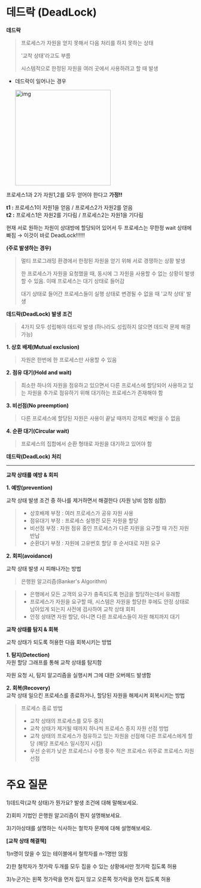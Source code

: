 # 데드락 (DeadLock)

**데드락**
> 프로세스가 자원을 얻지 못해서 다음 처리를 하지 못하는 상태
> 
> '교착 상태'라고도 부름
> 
> 시스템적으로 한정된 자원을 여러 곳에서 사용하려고 할 때 발생


  + 데드락이 일어나는 경우
    
    <img width="255" alt="img" src="https://user-images.githubusercontent.com/95405810/157161064-b433c248-1707-4910-8d34-c4ddb63767e0.PNG">


  프로세스1과 2가 자원1,2를 모두 얻어야 한다고 **가정!!**

  **t1 :** 프로세스1이 자원1을 얻음 / 프로세스2가 자원2를 얻음   
  **t2 :** 프로세스1은 자원2를 기다림 / 프로세스2는 자원1을 기다림

  현재 서로 원하는 자원이 상대방에 할당되어 있어서 두 프로세스는 무한정 wait 상태에 빠짐  → 이것이 바로 DeadLock!!!!!!


**(주로 발생하는 경우)**   
> 멀티 프로그래밍 환경에서 한정된 자원을 얻기 위해 서로 경쟁하는 상황 발생   
> 
> 한 프로세스가 자원을 요청했을 때, 동시에 그 자원을 사용할 수 없는 상황이 발생할 수 있음. 이때 프로세스는 대기 상태로 들어감   
> 
> 대기 상태로 들어간 프로세스들이 실행 상태로 변경될 수 없을 때 '교착 상태' 발생


**데드락(DeadLock) 발생 조건**   
> 4가지 모두 성립해야 데드락 발생 (하나라도 성립하지 않으면 데드락 문제 해결 가능)

**1. 상호 배제(Mutual exclusion)**   
> 자원은 한번에 한 프로세스만 사용할 수 있음

**2. 점유 대기(Hold and wait)**   
> 최소한 하나의 자원을 점유하고 있으면서 다른 프로세스에 할당되어 사용하고 있는 자원을 추가로 점유하기 위해 대기하는 프로세스가 존재해야 함

**3. 비선점(No preemption)**   
> 다른 프로세스에 할당된 자원은 사용이 끝날 때까지 강제로 빼앗을 수 없음

**4. 순환 대기(Circular wait)**   
> 프로세스의 집합에서 순환 형태로 자원을 대기하고 있어야 함



**데드락(DeadLock) 처리**

___
**교착 상태를 예방 & 회피**

**1. 예방(prevention)**

교착 상태 발생 조건 중 하나를 제거하면서 해결한다 (자원 낭비 엄청 심함)

>    + 상호배제 부정 : 여러 프로세스가 공유 자원 사용
>    + 점유대기 부정 : 프로세스 실행전 모든 자원을 할당
>    + 비선점 부정 : 자원 점유 중인 프로세스가 다른 자원을 요구할 때 가진 자원 반납
>    + 순환대기 부정 : 자원에 고유번호 할당 후 순서대로 자원 요구

**2. 회피(avoidance)**

교착 상태 발생 시 피해나가는 방법

> 은행원 알고리즘(Banker's Algorithm)

>   + 은행에서 모든 고객의 요구가 충족되도록 현금을 할당하는데서 유래함
>   + 프로세스가 자원을 요구할 때, 시스템은 자원을 할당한 후에도 안정 상태로 남아있게 되는지 사전에 검사하여 교착 상태 회피
>   + 안정 상태면 자원 할당, 아니면 다른 프로세스들이 자원 해지까지 대기

**교착 상태를 탐지 & 회복**

교착 상태가 되도록 허용한 다음 회복시키는 방법


**1. 탐지(Detection)**   
  자원 할당 그래프를 통해 교착 상태를 탐지함

  자원 요청 시, 탐지 알고리즘을 실행시켜 그에 대한 오버헤드 발생함

**2. 회복(Recovery)**   
  교착 상태 일으킨 프로세스를 종료하거나, 할당된 자원을 해제시켜 회복시키는 방법

  > 프로세스 종료 방법
  >    + 교착 상태의 프로세스를 모두 중지
  >    + 교착 상태가 제거될 때까지 하나씩 프로세스 중지
  > 자원 선점 방법
  >    + 교착 상태의 프로세스가 점유하고 있는 자원을 선점해 다른 프로세스에게 할당 (해당 프로세스 일시정지 시킴)
  >    + 우선 순위가 낮은 프로세스나 수행 횟수 적은 프로세스 위주로 프로세스 자원 선점


# 주요 질문
1)데드락(교착 상태)가 뭔가요? 발생 조건에 대해 말해보세요.

2)회피 기법인 은행원 알고리즘이 뭔지 설명해보세요.

3)기아상태를 설명하는 식사하는 철학자 문제에 대해 설명해보세요.

**[교착 상태 해결책]**

1)n명이 앉을 수 있는 테이블에서 철학자를 n-1명만 앉힘

2)한 철학자가 젓가락 두개를 모두 집을 수 있는 상황에서만 젓가락 집도록 허용

3)누군가는 왼쪽 젓가락을 먼저 집지 않고 오른쪽 젓가락을 먼저 집도록 허용
